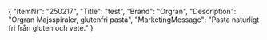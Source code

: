 {
  "ItemNr": "250217",
  "Title": "test",
  "Brand": "Orgran",
  "Description": "Orgran Majsspiraler, glutenfri pasta",
  "MarketingMessage": "Pasta naturligt fri från gluten och vete."
}